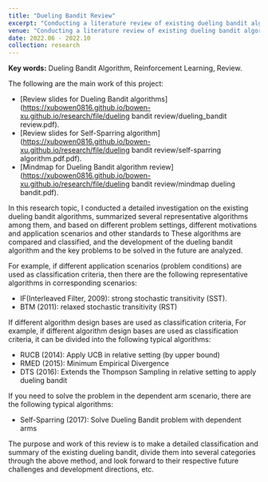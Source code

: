 ```yaml
---
title: "Dueling Bandit Review"
excerpt: "Conducting a literature review of existing dueling bandit algorithms"
venue: "Conducting a literature review of existing dueling bandit algorithms"
date: 2022.06 - 2022.10
collection: research
---
```

**Key words:** Dueling Bandit Algorithm, Reinforcement Learning, Review.

The following are the main work of this project:

* [Review slides for Dueling Bandit algorithms](https://xubowen0816.github.io/bowen-xu.github.io/research/file/dueling bandit review/dueling_bandit review.pdf).
* [Review slides for Self-Sparring algorithm](https://xubowen0816.github.io/bowen-xu.github.io/research/file/dueling bandit review/self-sparring algorithm.pdf.pdf).
* [Mindmap for Dueling Bandit algorithm review](https://xubowen0816.github.io/bowen-xu.github.io/research/file/dueling bandit review/mindmap dueling bandit.pdf).

In this research topic, I conducted a detailed investigation on the existing dueling bandit algorithms, summarized several representative algorithms among them, and based on different problem settings, different motivations and application scenarios and other standards to These algorithms are compared and classified, and the development of the dueling bandit algorithm and the key problems to be solved in the future are analyzed.

For example, if different application scenarios (problem conditions) are used as classification criteria, then there are the following representative algorithms in corresponding scenarios:

* IF(Interleaved Filter, 2009): strong stochastic transitivity (SST).
* BTM (2011): relaxed stochastic transitivity (RST)

If different algorithm design bases are used as classification criteria, For example, if different algorithm design bases are used as classification criteria, it can be divided into the following typical algorithms:

* RUCB (2014): Apply UCB in relative setting (by upper bound)
* RMED (2015): Minimum Empirical Divergence
* DTS (2016): Extends the Thompson Sampling in relative setting to apply dueling bandit

If you need to solve the problem in the dependent arm scenario, there are the following typical algorithms:

* Self-Sparring (2017): Solve Dueling Bandit problem with dependent arms

The purpose and work of this review is to make a detailed classification and summary of the existing dueling bandit, divide them into several categories through the above method, and look forward to their respective future challenges and development directions, etc.
